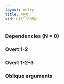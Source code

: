 ```yaml
---
layout: entry
title: བདུག་
vid: Hill:0858
---
```

### Dependencies (N = 0)


### Overt 1-2


### Overt 1-2-3


### Oblique arguments
